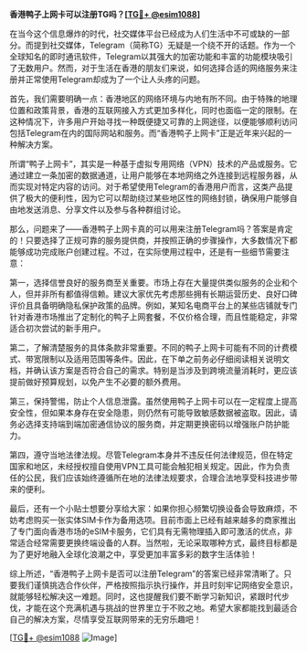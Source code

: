 **香港鸭子上网卡可以注册TG吗？[[TG💪+ @esim1088](https://t.me/s/esim1088)]**

在当今这个信息爆炸的时代，社交媒体平台已经成为人们生活中不可或缺的一部分。而提到社交媒体，Telegram（简称TG）无疑是一个绕不开的话题。作为一个全球知名的即时通讯软件，Telegram以其强大的加密功能和丰富的功能模块吸引了无数用户。然而，对于生活在香港的朋友们来说，如何选择合适的网络服务来注册并正常使用Telegram却成为了一个让人头疼的问题。

首先，我们需要明确一点：香港地区的网络环境与内地有所不同。由于特殊的地理位置和政策背景，香港的互联网接入方式更加多样化，同时也面临一定的限制。在这种情况下，许多用户开始寻找一种既便捷又可靠的上网途径，以便能够顺利访问包括Telegram在内的国际网站和服务。而“香港鸭子上网卡”正是近年来兴起的一种解决方案。

所谓“鸭子上网卡”，其实是一种基于虚拟专用网络（VPN）技术的产品或服务。它通过建立一条加密的数据通道，让用户能够在本地网络之外连接到远程服务器，从而实现对特定内容的访问。对于希望使用Telegram的香港用户而言，这类产品提供了极大的便利性，因为它可以帮助绕过某些地区性的网络封锁，确保用户能够自由地发送消息、分享文件以及参与各种群组讨论。

那么，问题来了——香港鸭子上网卡真的可以用来注册Telegram吗？答案是肯定的！只要选择了正规可靠的服务提供商，并按照正确的步骤操作，大多数情况下都能够成功完成账户创建过程。不过，在实际使用过程中，还是有一些细节需要注意：

第一，选择信誉良好的服务商至关重要。市场上存在大量提供类似服务的企业和个人，但并非所有都值得信赖。建议大家优先考虑那些拥有长期运营历史、良好口碑评价且具备明确隐私保护政策的品牌。例如，某知名电商平台上的某些店铺就专门针对香港市场推出了定制化的鸭子上网套餐，不仅价格合理，而且性能稳定，非常适合初次尝试的新手用户。

第二，了解清楚服务的具体条款非常重要。不同的鸭子上网卡可能有不同的计费模式、带宽限制以及适用范围等条件。因此，在下单之前务必仔细阅读相关说明文档，并确认该方案是否符合自己的需求。特别是当涉及到跨境流量消耗时，更应该提前做好预算规划，以免产生不必要的额外费用。

第三，保持警惕，防止个人信息泄露。虽然使用鸭子上网卡可以在一定程度上提高安全性，但如果本身存在安全隐患，则仍然有可能导致敏感数据被盗取。因此，请务必选择支持端到端加密通信协议的服务商，并定期更换密码以增强账户防护能力。

第四，遵守当地法律法规。尽管Telegram本身并不违反任何法律规范，但在特定国家和地区，未经授权擅自使用VPN工具可能会触犯相关规定。因此，作为负责任的公民，我们应该始终遵循所在地的法律法规要求，合理合法地享受科技进步带来的便利。

最后，还有一个小贴士想要分享给大家：如果你担心频繁切换设备会导致麻烦，不妨考虑购买一张实体SIM卡作为备用选项。目前市面上已经有越来越多的商家推出了专门面向香港市场的eSIM卡服务，它们具有无需物理插入即可激活的优点，非常适合经常需要更换终端设备的人群。当然啦，无论采取哪种方式，最终目标都是为了更好地融入全球化浪潮之中，享受更加丰富多彩的数字生活体验！

综上所述，“香港鸭子上网卡是否可以注册Telegram”的答案已经非常清晰了。只要我们谨慎挑选合作伙伴，严格按照指示执行操作，并且时刻牢记网络安全意识，就能够轻松解决这一难题。同时，这也提醒我们要不断学习新知识，紧跟时代步伐，才能在这个充满机遇与挑战的世界里立于不败之地。希望大家都能找到最适合自己的解决方案，尽情享受互联网带来的无穷乐趣吧！

[[TG💪+ @esim1088](https://t.me/s/esim1088) ![Image](https://i.postimg.cc/4NQfJmqS/Snipaste-2025-05-13-00-14-12.png)]